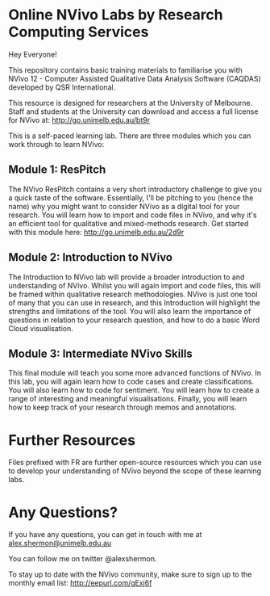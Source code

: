 # Online NVivo Labs by Research Computing Services

Hey Everyone!

This repository contains basic training materials to familiarise you with NVivo 12 - Computer Assisted Qualitative Data Analysis Software (CAQDAS) developed by QSR International. 

This resource is designed for researchers at the University of Melbourne. Staff and students at the University can download and access a full license for NVivo at: http://go.unimelb.edu.au/bt9r

This is a self-paced learning lab. There are three modules which you can work through to learn NVivo:

## Module 1: ResPitch

The NVivo ResPitch contains a very short introductory challenge to give you a quick taste of the software. Essentially, I'll be pitching to you (hence the name) why you might want to consider NVivo as a digital tool for your research. You will learn how to import and code files in NVivo, and why it's an efficient tool for qualitative and mixed-methods research. Get started with this module here: http://go.unimelb.edu.au/2d9r

## Module 2: Introduction to NVivo

The Introduction to NVivo lab will provide a broader introduction to and understanding of NVivo. Whilst you will again import and code files, this will be framed within qualitative research methodologies. NVivo is just one tool of many that you can use in research, and this Introduction will highlight the strengths and limitations of the tool. You will also learn the importance of questions in relation to your research question, and how to do a basic Word Cloud visualisation. 

## Module 3: Intermediate NVivo Skills

This final module will teach you some more advanced functions of NVivo. In this lab, you will again learn how to code cases and create classifications. You will also learn how to code for sentiment. You will learn how to create a range of interesting and meaningful visualisations. Finally, you will learn how to keep track of your research through memos and annotations.

# Further Resources

Files prefixed with FR are further open-source resources which you can use to develop your understanding of NVivo beyond the scope of these learning labs.

# Any Questions?

If you have any questions, you can get in touch with me at alex.shermon@unimelb.edu.au

You can follow me on twitter @alexshermon. 

To stay up to date with the NVivo community, make sure to sign up to the monthly email list: http://eepurl.com/gExj6f
